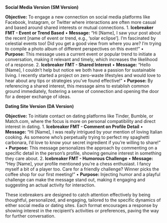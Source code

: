 **Social Media Version (SM Version)**

**Objective:** To engage a new connection on social media platforms like Facebook, Instagram, or Twitter where interactions are often more casual and based around shared interests or mutual connections.
	1.	**Icebreaker FMT - Event or Trend Based**
	•	**Message:** “Hi [Name], I saw your post about the recent [name of event or trend, e.g., ‘solar eclipse’]. I’m fascinated by celestial events too! Did you get a good view from where you are? I’m trying to compile a photo album of different perspectives on this event!”
	•	**Purpose:** This message uses a current event or popular trend to initiate a conversation, making it relevant and timely, which increases the likelihood of a response.
	2.	**Icebreaker FMT - Shared Interest**
	•	**Message:** “Hello [Name], I couldn’t help but notice we both have a passion for sustainable living. I recently started a project on zero-waste lifestyles and would love to hear about any tips or strategies you’ve found effective!”
	•	**Purpose:** By referencing a shared interest, this message aims to establish common ground immediately, fostering a sense of connection and opening the door for a deeper exchange of ideas.

**Dating Site Version (DA Version)**

**Objective:** To initiate contact on dating platforms like Tinder, Bumble, or Match.com, where the focus is more on personal compatibility and direct interest in dating.
	1.	**Icebreaker FMT - Comment on Profile Detail**
	•	**Message:** “Hi [Name], I was really intrigued by your mention of loving Italian cooking. As someone who’s perpetually trying to perfect my spaghetti carbonara, I’d love to know your secret ingredient if you’re willing to share!”
	•	**Purpose:** This message personalizes the approach by commenting on a specific detail in the person’s profile, showing genuine interest in something they care about.
	2.	**Icebreaker FMT - Humorous Challenge**
	•	**Message:** “Hey [Name], your profile mentioned you’re a chess enthusiast. I fancy myself a bit of a player too. Care for a friendly challenge? Winner picks the coffee shop for our first meeting!”
	•	**Purpose:** Injecting humor and a playful challenge can make the message stand out, making it engaging and suggesting an actual activity for interaction.

These icebreakers are designed to catch attention effectively by being thoughtful, personalized, and engaging, tailored to the specific dynamics of either social media or dating sites. Each format encourages a response by showing interest in the recipient’s activities or preferences, paving the way for further conversation.